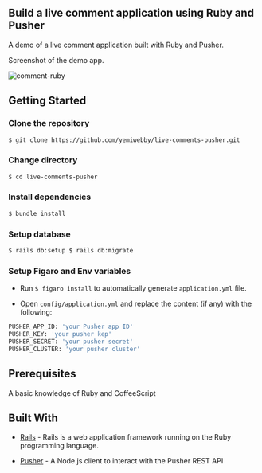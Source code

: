 ## Build a live comment application using Ruby and Pusher

A demo of a live comment application built with Ruby and Pusher.


Screenshot of the demo app.

![comment-ruby](https://user-images.githubusercontent.com/19610753/40324253-df9de94a-5d2f-11e8-8359-66dad05f90c0.gif)


## Getting Started

### Clone the repository
```bash
$ git clone https://github.com/yemiwebby/live-comments-pusher.git
```

### Change directory
```bash
$ cd live-comments-pusher
```

### Install dependencies
```bash
$ bundle install
```

### Setup database

```bash
$ rails db:setup $ rails db:migrate
```

### Setup Figaro and Env variables

* Run `$ figaro install` to automatically generate `application.yml` file.

* Open `config/application.yml` and replace the content (if any) with the following:

```bash
PUSHER_APP_ID: 'your Pusher app ID'
PUSHER_KEY: 'your pusher kep'
PUSHER_SECRET: 'your pusher secret'
PUSHER_CLUSTER: 'your pusher cluster'
```

## Prerequisites
A basic knowledge of Ruby and CoffeeScript

## Built With

* [Rails](https://rubyonrails.org/) - Rails is a web application framework running on the Ruby programming language.

* [Pusher](https://pusher.com/) - A Node.js client to interact with the Pusher REST API